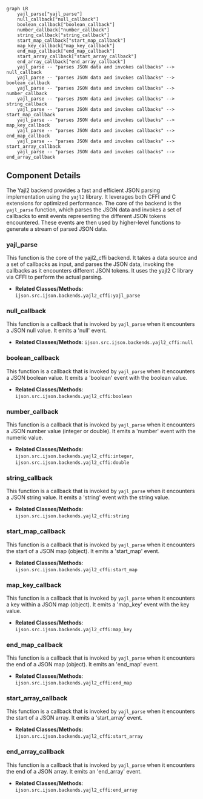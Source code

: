 ```mermaid
graph LR
    yajl_parse["yajl_parse"]
    null_callback["null_callback"]
    boolean_callback["boolean_callback"]
    number_callback["number_callback"]
    string_callback["string_callback"]
    start_map_callback["start_map_callback"]
    map_key_callback["map_key_callback"]
    end_map_callback["end_map_callback"]
    start_array_callback["start_array_callback"]
    end_array_callback["end_array_callback"]
    yajl_parse -- "parses JSON data and invokes callbacks" --> null_callback
    yajl_parse -- "parses JSON data and invokes callbacks" --> boolean_callback
    yajl_parse -- "parses JSON data and invokes callbacks" --> number_callback
    yajl_parse -- "parses JSON data and invokes callbacks" --> string_callback
    yajl_parse -- "parses JSON data and invokes callbacks" --> start_map_callback
    yajl_parse -- "parses JSON data and invokes callbacks" --> map_key_callback
    yajl_parse -- "parses JSON data and invokes callbacks" --> end_map_callback
    yajl_parse -- "parses JSON data and invokes callbacks" --> start_array_callback
    yajl_parse -- "parses JSON data and invokes callbacks" --> end_array_callback
```

## Component Details

The Yajl2 backend provides a fast and efficient JSON parsing implementation using the `yajl2` library. It leverages both CFFI and C extensions for optimized performance. The core of the backend is the `yajl_parse` function, which parses the JSON data and invokes a set of callbacks to emit events representing the different JSON tokens encountered. These events are then used by higher-level functions to generate a stream of parsed JSON data.

### yajl_parse
This function is the core of the yajl2_cffi backend. It takes a data source and a set of callbacks as input, and parses the JSON data, invoking the callbacks as it encounters different JSON tokens. It uses the yajl2 C library via CFFI to perform the actual parsing.
- **Related Classes/Methods**: `ijson.src.ijson.backends.yajl2_cffi:yajl_parse`

### null_callback
This function is a callback that is invoked by `yajl_parse` when it encounters a JSON null value. It emits a 'null' event.
- **Related Classes/Methods**: `ijson.src.ijson.backends.yajl2_cffi:null`

### boolean_callback
This function is a callback that is invoked by `yajl_parse` when it encounters a JSON boolean value. It emits a 'boolean' event with the boolean value.
- **Related Classes/Methods**: `ijson.src.ijson.backends.yajl2_cffi:boolean`

### number_callback
This function is a callback that is invoked by `yajl_parse` when it encounters a JSON number value (integer or double). It emits a 'number' event with the numeric value.
- **Related Classes/Methods**: `ijson.src.ijson.backends.yajl2_cffi:integer`, `ijson.src.ijson.backends.yajl2_cffi:double`

### string_callback
This function is a callback that is invoked by `yajl_parse` when it encounters a JSON string value. It emits a 'string' event with the string value.
- **Related Classes/Methods**: `ijson.src.ijson.backends.yajl2_cffi:string`

### start_map_callback
This function is a callback that is invoked by `yajl_parse` when it encounters the start of a JSON map (object). It emits a 'start_map' event.
- **Related Classes/Methods**: `ijson.src.ijson.backends.yajl2_cffi:start_map`

### map_key_callback
This function is a callback that is invoked by `yajl_parse` when it encounters a key within a JSON map (object). It emits a 'map_key' event with the key value.
- **Related Classes/Methods**: `ijson.src.ijson.backends.yajl2_cffi:map_key`

### end_map_callback
This function is a callback that is invoked by `yajl_parse` when it encounters the end of a JSON map (object). It emits an 'end_map' event.
- **Related Classes/Methods**: `ijson.src.ijson.backends.yajl2_cffi:end_map`

### start_array_callback
This function is a callback that is invoked by `yajl_parse` when it encounters the start of a JSON array. It emits a 'start_array' event.
- **Related Classes/Methods**: `ijson.src.ijson.backends.yajl2_cffi:start_array`

### end_array_callback
This function is a callback that is invoked by `yajl_parse` when it encounters the end of a JSON array. It emits an 'end_array' event.
- **Related Classes/Methods**: `ijson.src.ijson.backends.yajl2_cffi:end_array`
